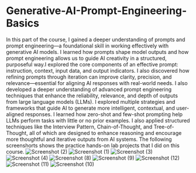 # Generative-AI-Prompt-Engineering-Basics
In this part of the course, I gained a deeper understanding of prompts and prompt engineering—a foundational skill in working effectively with generative AI models. I learned how prompts shape model outputs and how prompt engineering allows us to guide AI creativity in a structured, purposeful way.I explored the core components of an effective prompt: instruction, context, input data, and output indicators. I also discovered how refining prompts through iteration can improve clarity, precision, and relevance—essential for aligning AI responses with real-world needs.
I also developed a deeper understanding of advanced prompt engineering techniques that enhance the reliability, relevance, and depth of outputs from large language models (LLMs). I explored multiple strategies and frameworks that guide AI to generate more intelligent, contextual, and user-aligned responses. I learned how zero-shot and few-shot prompting help LLMs perform tasks with little or no prior examples. I also applied structured techniques like the Interview Pattern, Chain-of-Thought, and Tree-of-Thought, all of which are designed to enhance reasoning and encourage more thoughtful and iterative outputs from AI systems.
The following screenshorts shows the practice hands-on lab projects that I did on this course.
![Screenshot (2)](https://github.com/user-attachments/assets/d02bc179-323a-413c-bc52-920a47df93b8)
![Screenshot (1)](https://github.com/user-attachments/assets/e1350e79-4b26-48b3-bf1a-f9e1ef973f67)
![Screenshot (3)](https://github.com/user-attachments/assets/383f7c36-f8e3-4149-a029-b5914da28b68)
![Screenshot (4)](https://github.com/user-attachments/assets/cedaa465-1c10-49e4-9d97-ad9263bd20af)
![Screenshot (8)](https://github.com/user-attachments/assets/21370c09-e41d-497e-94b4-1c77f5c0d472)
![Screenshot (9)](https://github.com/user-attachments/assets/938472f2-7c30-4c51-922a-82d25395fa7c)
![Screenshot (12)](https://github.com/user-attachments/assets/9c5240f9-d9d9-4204-a4cb-0a3f9ceb4ce6)
![Screenshot (11)](https://github.com/user-attachments/assets/51f6f1aa-5318-4100-8c65-8e3d9e6c0b64)
![Screenshot (10)](https://github.com/user-attachments/assets/b7f6eacf-6536-45bb-8b5f-d8a424bfb6c1)




